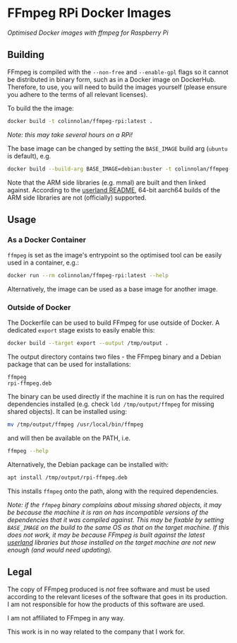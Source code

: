 # FFmpeg RPi Docker Images
_Optimised Docker images with ffmpeg for Raspberry Pi_


## Building
FFmpeg is compiled with the `--non-free` and `--enable-gpl` flags so it cannot be distributed in binary form, such
as in a Docker image on DockerHub. Therefore, to use, you will need to build the images yourself (please ensure
you adhere to the terms of all relevant licenses).

To build the the image:
```bash
docker build -t colinnolan/ffmpeg-rpi:latest .
```
_Note: this may take several hours on a RPi!_

The base image can be changed by setting the `BASE_IMAGE` build arg (`ubuntu` is default), e.g.
```bash
docker build --build-arg BASE_IMAGE=debian:buster -t colinnolan/ffmpeg-rpi:latest .
```

Note that the ARM side libraries (e.g. mmal) are built and then linked against. According to the
[userland README](https://github.com/raspberrypi/userland#readme), 64-bit aarch64 builds of the ARM side libraries are
not (officially) supported.


## Usage
### As a Docker Container
`ffmpeg` is set as the image's entrypoint so the optimised tool can be easily used in a container, e.g.:
```bash
docker run --rm colinnolan/ffmpeg-rpi:latest --help
```
Alternatively, the image can be used as a base image for another image.

### Outside of Docker
The Dockerfile can be used to build FFmpeg for use outside of Docker. A dedicated `export` stage exists to easily enable this:
```bash
docker build --target export --output /tmp/output .
```

The output directory contains two files - the FFmpeg binary and a Debian package that can be used for installations:
```text
ffmpeg
rpi-ffmpeg.deb
```

The binary can be used directly if the machine it is run on has the required dependencies installed (e.g. check 
`ldd /tmp/output/ffmpeg` for missing shared objects). It can be installed using:
```bash
mv /tmp/output/ffmpeg /usr/local/bin/ffmpeg
```
and will then be available on the PATH, i.e.
```bash
ffmpeg --help
```

Alternatively, the Debian package can be installed with:
```bash
apt install /tmp/output/rpi-ffmpeg.deb
```
This installs `ffmpeg` onto the path, along with the required dependencies.

_Note: if the `ffmpeg` binary complains about missing shared objects, it may be because the machine it is ran
on has incompatible versions of the dependencies that it was compiled against. This may be fixable by setting
`BASE_IMAGE` on the build to the same OS as that on the target machine. If this does not work, it may be because 
FFmpeg is built against the latest [userland](https://github.com/raspberrypi/userland) libraries but those 
installed on the target machine are not new enough (and would need updating)._


## Legal
The copy of FFmpeg produced is _not_ free software and must be used according to the relevant liceses of the
software that goes in its production. I am not responsible for how the products of this software are used.

I am not affiliated to FFmpeg in any way.

This work is in no way related to the company that I work for.

